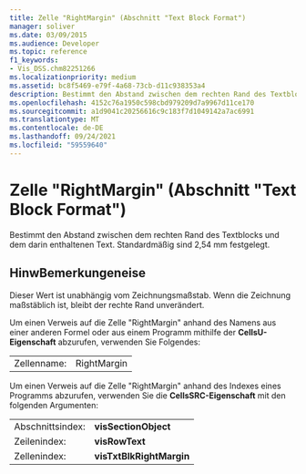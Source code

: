 ```yaml
---
title: Zelle "RightMargin" (Abschnitt "Text Block Format")
manager: soliver
ms.date: 03/09/2015
ms.audience: Developer
ms.topic: reference
f1_keywords:
- Vis_DSS.chm82251266
ms.localizationpriority: medium
ms.assetid: bc8f5469-e79f-4a68-73cb-d11c938353a4
description: Bestimmt den Abstand zwischen dem rechten Rand des Textblocks und dem darin enthaltenen Text. Standardmäßig sind 2,54 mm festgelegt.
ms.openlocfilehash: 4152c76a1950c598cbd979209d7a9967d11ce170
ms.sourcegitcommit: a1d9041c20256616c9c183f7d1049142a7ac6991
ms.translationtype: MT
ms.contentlocale: de-DE
ms.lasthandoff: 09/24/2021
ms.locfileid: "59559640"
---
```

# <a name="rightmargin-cell-text-block-format-section"></a>Zelle "RightMargin" (Abschnitt "Text Block Format")

Bestimmt den Abstand zwischen dem rechten Rand des Textblocks und dem darin enthaltenen Text. Standardmäßig sind 2,54 mm festgelegt.
  
## <a name="remarks"></a>HinwBemerkungeneise

Dieser Wert ist unabhängig vom Zeichnungsmaßstab. Wenn die Zeichnung maßstäblich ist, bleibt der rechte Rand unverändert.
  
Um einen Verweis auf die Zelle "RightMargin" anhand des Namens aus einer anderen Formel oder aus einem Programm mithilfe der **CellsU-Eigenschaft** abzurufen, verwenden Sie Folgendes: 
  
|||
|:-----|:-----|
| Zellenname:  <br/> | RightMargin  <br/> |
   
Um einen Verweis auf die Zelle "RightMargin" anhand des Indexes eines Programms abzurufen, verwenden Sie die **CellsSRC-Eigenschaft** mit den folgenden Argumenten: 
  
|||
|:-----|:-----|
| Abschnittsindex:  <br/> |**visSectionObject** <br/> |
| Zeilenindex:  <br/> |**visRowText** <br/> |
| Zellenindex:  <br/> |**visTxtBlkRightMargin** <br/> |
   

